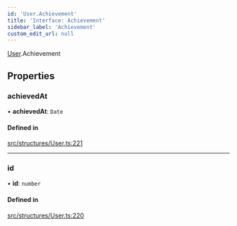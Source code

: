 ```yaml
---
id: 'User.Achievement'
title: 'Interface: Achievement'
sidebar_label: 'Achievement'
custom_edit_url: null
---
```


[User](../namespaces/User.md).Achievement

## Properties

### achievedAt

• **achievedAt**: `Date`

#### Defined in

[src/structures/User.ts:221](https://github.com/newtykins/affinity/blob/37745b2/src/structures/User.ts#L221)

---

### id

• **id**: `number`

#### Defined in

[src/structures/User.ts:220](https://github.com/newtykins/affinity/blob/37745b2/src/structures/User.ts#L220)
